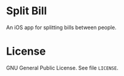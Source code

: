 # Split Bill

An iOS app for splitting bills between people.

# License

GNU General Public License.
See file `LICENSE`.
